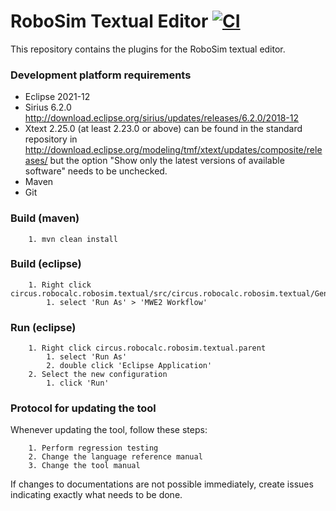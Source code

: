 # RoboSim Textual Editor [![CI](https://github.com/UoY-RoboStar/robosim-textual/actions/workflows/main.yml/badge.svg)](https://github.com/UoY-RoboStar/robosim-textual/actions/workflows/main.yml)
This repository contains the plugins for the RoboSim textual editor.

### Development platform requirements ###

* Eclipse 2021-12
* Sirius 6.2.0 http://download.eclipse.org/sirius/updates/releases/6.2.0/2018-12
* Xtext 2.25.0 (at least 2.23.0 or above) can be found in the standard repository in http://download.eclipse.org/modeling/tmf/xtext/updates/composite/releases/ but the option "Show only the latest versions of available software" needs to be unchecked.
* Maven
* Git

### Build (maven) ###

        1. mvn clean install

### Build (eclipse) ###

        1. Right click circus.robocalc.robosim.textual/src/circus.robocalc.robosim.textual/GenerateRoboSim.mwe2
            1. select 'Run As' > 'MWE2 Workflow'

### Run (eclipse) ###

        1. Right click circus.robocalc.robosim.textual.parent
            1. select 'Run As'
            2. double click 'Eclipse Application'
        2. Select the new configuration
            1. click 'Run'
            
### Protocol for updating the tool ###

Whenever updating the tool, follow these steps:

        1. Perform regression testing
        2. Change the language reference manual
        3. Change the tool manual

If changes to documentations are not possible immediately, create issues indicating exactly what needs to be done.

